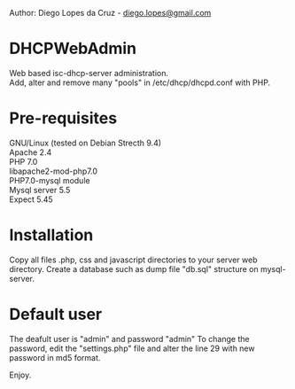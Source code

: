 Author: Diego Lopes da Cruz - diego.lopes@gmail.com

# DHCPWebAdmin
Web based isc-dhcp-server administration. <br>
Add, alter and remove many "pools" in /etc/dhcp/dhcpd.conf with PHP. 
 
# Pre-requisites
GNU/Linux (tested on Debian Strecth 9.4) <br>
Apache 2.4 <br>
PHP 7.0 <br>
libapache2-mod-php7.0 <br>
PHP7.0-mysql module <br>
Mysql server 5.5 <br>
Expect 5.45   

# Installation
Copy all files .php, css and javascript directories to your server web directory.
Create a database such as dump file "db.sql" structure on mysql-server.

# Default user
The deafult user is "admin" and password "admin"
To change the password, edit the "settings.php" file and alter the line 29 with new password in md5 format.


Enjoy.
